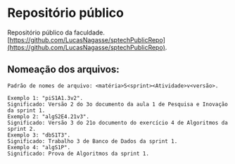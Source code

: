 # Repositório público
Repositório público da faculdade.
[https://github.com/LucasNagasse/sptechPublicRepo](https://github.com/LucasNagasse/sptechPublicRepo).
## Nomeação dos arquivos:
    Padrão de nomes de arquivo: <matéria>S<sprint><Atividade>v<versão>.
    
    Exemplo 1: "piS1A1.3v2".
    Significado: Versão 2 do 3o documento da aula 1 de Pesquisa e Inovação da sprint 1.
    Exemplo 2: "algS2E4.21v3".
    Significado: Versão 3 do 21o documento do exercício 4 de Algoritmos da sprint 2.
    Exemplo 3: "dbS1T3".
    Significado: Trabalho 3 de Banco de Dados da sprint 1.
    Exemplo 4: "algS1P".
    Significado: Prova de Algoritmos da sprint 1.
